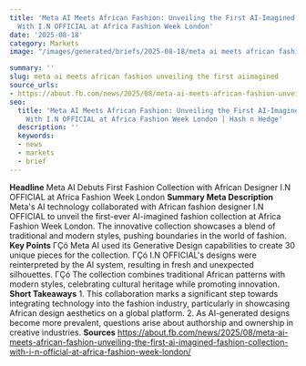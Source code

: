 ```yaml
---
title: 'Meta AI Meets African Fashion: Unveiling the First AI-Imagined Fashion Collection
  With I.N OFFICIAL at Africa Fashion Week London'
date: '2025-08-18'
category: Markets
image: "/images/generated/briefs/2025-08-18/meta ai meets african fashion unveiling the first aiimagined.jpg"

summary: ''
slug: meta ai meets african fashion unveiling the first aiimagined
source_urls:
- https://about.fb.com/news/2025/08/meta-ai-meets-african-fashion-unveiling-the-first-ai-imagined-fashion-collection-with-i-n-official-at-africa-fashion-week-london/
seo:
  title: 'Meta AI Meets African Fashion: Unveiling the First AI-Imagined Fashion Collection
    With I.N OFFICIAL at Africa Fashion Week London | Hash n Hedge'
  description: ''
  keywords:
  - news
  - markets
  - brief
---
```


**Headline** Meta AI Debuts First Fashion Collection with African Designer I.N OFFICIAL at Africa Fashion Week London  **Summary Meta Description** Meta's AI technology collaborated with African fashion designer I.N OFFICIAL to unveil the first-ever AI-imagined fashion collection at Africa Fashion Week London. The innovative collection showcases a blend of traditional and modern styles, pushing boundaries in the world of fashion.  **Key Points**  ΓÇó Meta AI used its Generative Design capabilities to create 30 unique pieces for the collection. ΓÇó I.N OFFICIAL's designs were reinterpreted by the AI system, resulting in fresh and unexpected silhouettes. ΓÇó The collection combines traditional African patterns with modern styles, celebrating cultural heritage while promoting innovation.  **Short Takeaways**  1. This collaboration marks a significant step towards integrating technology into the fashion industry, particularly in showcasing African design aesthetics on a global platform. 2. As AI-generated designs become more prevalent, questions arise about authorship and ownership in creative industries.  **Sources** https://about.fb.com/news/2025/08/meta-ai-meets-african-fashion-unveiling-the-first-ai-imagined-fashion-collection-with-i-n-official-at-africa-fashion-week-london/ 
